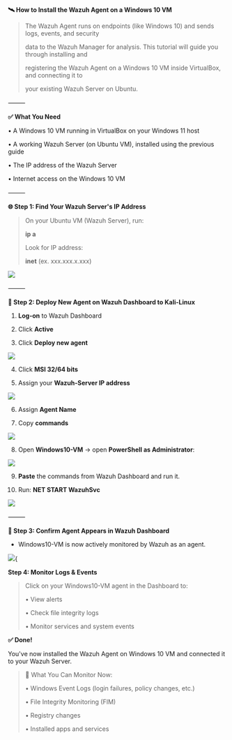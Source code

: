 ﻿**🛰️ How to Install the Wazuh Agent on a Windows 10 VM**

> The Wazuh Agent runs on endpoints (like Windows 10) and sends logs,
> events, and security
>
> data to the Wazuh Manager for analysis. This tutorial will guide you
> through installing and
>
> registering the Wazuh Agent on a Windows 10 VM inside VirtualBox, and
> connecting it to
>
> your existing Wazuh Server on Ubuntu.

⸻

**✅ What You Need**

• A Windows 10 VM running in VirtualBox on your Windows 11 host

• A working Wazuh Server (on Ubuntu VM), installed using the previous
guide

• The IP address of the Wazuh Server

• Internet access on the Windows 10 VM

⸻

**🌐 Step 1: Find Your Wazuh Server's IP Address**

> On your Ubuntu VM (Wazuh Server), run:
>
> **ip a**
>
> Look for IP address:
>
> **inet** (ex. xxx.xxx.x.xxx)

![](../imagess/7win-agent2-images/1.png) 

⸻

**🧰 Step 2: Deploy New Agent on Wazuh Dashboard to Kali-Linux**

1.  **Log-on** to Wazuh Dashboard

2.  Click **Active**

3.  Click **Deploy new agent**

![](../imagess/7win-agent2-images/2.png) 

4.  Click **MSI 32/64 bits**

5.  Assign your **Wazuh-Server IP address**

![](../imagess/7win-agent2-images/3.png) 

6.  Assign **Agent Name**

7.  Copy **commands**

![](../imagess/7win-agent2-images/4.png) 

8.  Open **Windows10-VM** -\> open **PowerShell as Administrator**:

![](../imagess/7win-agent2-images/5.png) 

9.  **Paste** the commands from Wazuh Dashboard and run it.

10. Run: **NET START WazuhSvc**

![](../imagess/7win-agent2-images/6.png) 

⸻

**🔄 Step 3: Confirm Agent Appears in Wazuh Dashboard**

- Windows10-VM is now actively monitored by Wazuh as an agent.

![](../imagess/7win-agent2-images/7.png){ 

**Step 4: Monitor Logs & Events**

> Click on your Windows10-VM agent in the Dashboard to:
>
> • View alerts
>
> • Check file integrity logs
>
> • Monitor services and system events

**✅ Done!**

You've now installed the Wazuh Agent on Windows 10 VM and connected it
to your Wazuh Server.

> 🔎 What You Can Monitor Now:
>
> • Windows Event Logs (login failures, policy changes, etc.)
>
> • File Integrity Monitoring (FIM)
>
> • Registry changes
>
> • Installed apps and services
